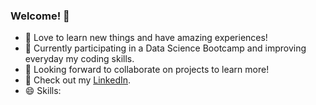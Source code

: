 ### Welcome! 👋

- 🔭 Love to learn new things and have amazing experiences!
- 🌱 Currently participating in a Data Science Bootcamp and improving everyday my coding skills.
- 👯 Looking forward to collaborate on projects to learn more!
- 📝 Check out my [LinkedIn](www.linkedin.com/in/kaqreal).
- 😄 Skills: 


<!--
**kaqreal/kaqreal** is a ✨ _special_ ✨ repository because its `README.md` (this file) appears on your GitHub profile.

- 📙 Check out my [resume](www.linkedin.com/in/kaqreal)
- ⚡ Fun fact: ...

-->
